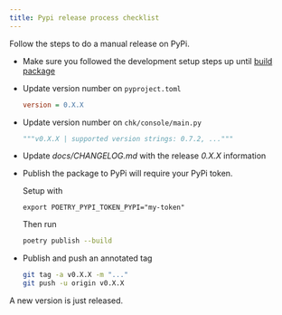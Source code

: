 ```yaml
---
title: Pypi release process checklist
---
```


Follow the steps to do a manual release on PyPi.

- Make sure you followed the development setup steps up until [build package](/docs/setup/setup-cli-dev#build-package)

- Update version number on `pyproject.toml`

  ```ini
  version = 0.X.X
  ```

- Update version number on `chk/console/main.py`

  ```python
  """v0.X.X | supported version strings: 0.7.2, ..."""
  ```

- Update _docs/CHANGELOG.md_ with the release _0.X.X_ information

- Publish the package to PyPi will require your PyPi token.

  Setup with

  ```shell
  export POETRY_PYPI_TOKEN_PYPI="my-token"
  ```

  Then run

  ```bash
  poetry publish --build
  ```

- Publish and push an annotated tag

  ```bash
  git tag -a v0.X.X -m "..."
  git push -u origin v0.X.X
  ```

A new version is just released.
